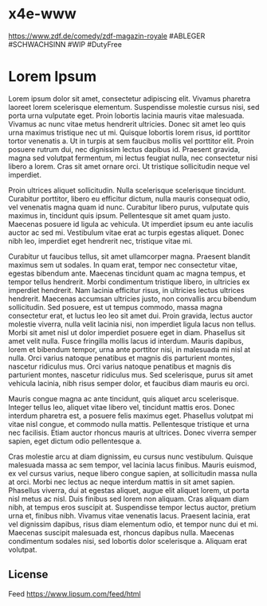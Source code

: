 # x4e-www
https://www.zdf.de/comedy/zdf-magazin-royale #ABLEGER #SCHWACHSINN #WIP #DutyFree

# Lorem Ipsum 

Lorem ipsum dolor sit amet, consectetur adipiscing elit. Vivamus pharetra laoreet lorem scelerisque elementum. Suspendisse molestie cursus nisi, sed porta urna vulputate eget. Proin lobortis lacinia mauris vitae malesuada. Vivamus ac nunc vitae metus hendrerit ultricies. Donec sit amet leo quis urna maximus tristique nec ut mi. Quisque lobortis lorem risus, id porttitor tortor venenatis a. Ut in turpis at sem faucibus mollis vel porttitor elit. Proin posuere rutrum dui, nec dignissim lectus dapibus id. Praesent gravida, magna sed volutpat fermentum, mi lectus feugiat nulla, nec consectetur nisi libero a lorem. Cras sit amet ornare orci. Ut tristique sollicitudin neque vel imperdiet.

Proin ultrices aliquet sollicitudin. Nulla scelerisque scelerisque tincidunt. Curabitur porttitor, libero eu efficitur dictum, nulla mauris consequat odio, vel venenatis magna quam id nunc. Curabitur libero purus, vulputate quis maximus in, tincidunt quis ipsum. Pellentesque sit amet quam justo. Maecenas posuere id ligula ac vehicula. Ut imperdiet ipsum eu ante iaculis auctor ac sed mi. Vestibulum vitae erat ac turpis egestas aliquet. Donec nibh leo, imperdiet eget hendrerit nec, tristique vitae mi.

Curabitur ut faucibus tellus, sit amet ullamcorper magna. Praesent blandit maximus sem ut sodales. In quam erat, tempor nec consectetur vitae, egestas bibendum ante. Maecenas tincidunt quam ac magna tempus, et tempor tellus hendrerit. Morbi condimentum tristique libero, in ultricies ex imperdiet hendrerit. Nam lacinia efficitur risus, in ultricies lectus ultrices hendrerit. Maecenas accumsan ultricies justo, non convallis arcu bibendum sollicitudin. Sed posuere, est ut tempus commodo, massa magna consectetur erat, et luctus leo leo sit amet dui. Proin gravida, lectus auctor molestie viverra, nulla velit lacinia nisi, non imperdiet ligula lacus non tellus. Morbi sit amet nisl ut dolor imperdiet posuere eget in diam. Phasellus sit amet velit nulla. Fusce fringilla mollis lacus id interdum. Mauris dapibus, lorem et bibendum tempor, urna ante porttitor nisi, in malesuada mi nisl at nulla. Orci varius natoque penatibus et magnis dis parturient montes, nascetur ridiculus mus. Orci varius natoque penatibus et magnis dis parturient montes, nascetur ridiculus mus. Sed scelerisque, purus sit amet vehicula lacinia, nibh risus semper dolor, et faucibus diam mauris eu orci.

Mauris congue magna ac ante tincidunt, quis aliquet arcu scelerisque. Integer tellus leo, aliquet vitae libero vel, tincidunt mattis eros. Donec interdum pharetra est, a posuere felis maximus eget. Phasellus volutpat mi vitae nisl congue, et commodo nulla mattis. Pellentesque tristique et urna nec facilisis. Etiam auctor rhoncus mauris at ultrices. Donec viverra semper sapien, eget dictum odio pellentesque a.

Cras molestie arcu at diam dignissim, eu cursus nunc vestibulum. Quisque malesuada massa ac sem tempor, vel lacinia lacus finibus. Mauris euismod, ex vel cursus varius, neque libero congue sapien, at sollicitudin massa nulla at orci. Morbi nec lectus ac neque interdum mattis in sit amet sapien. Phasellus viverra, dui at egestas aliquet, augue elit aliquet lorem, ut porta nisl metus ac nisl. Duis finibus sed lorem non aliquam. Cras aliquam diam nibh, at tempus eros suscipit at. Suspendisse tempor lectus auctor, pretium urna et, finibus nibh. Vivamus vitae venenatis lacus. Praesent lacinia, erat vel dignissim dapibus, risus diam elementum odio, et tempor nunc dui et mi. Maecenas suscipit malesuada est, rhoncus dapibus nulla. Maecenas condimentum sodales nisi, sed lobortis dolor scelerisque a. Aliquam erat volutpat.

## License 

Feed https://www.lipsum.com/feed/html 
